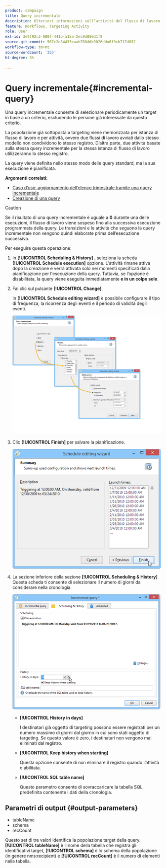 ```yaml
---
product: campaign
title: Query incrementale
description: Ulteriori informazioni sull’attività del flusso di lavoro Incremental query
feature: Workflows, Targeting Activity
role: User
exl-id: 3e9f92c3-080f-441b-a15a-2ec9d056d1f9
source-git-commit: 567c2e84433caab708ddb9026dda6f9cb717d032
workflow-type: tm+mt
source-wordcount: '355'
ht-degree: 3%

---
```


# Query incrementale{#incremental-query}



Una query incrementale consente di selezionare periodicamente un target in base a un criterio, escludendo le persone già interessate da questo criterio.

La popolazione già sottoposta a targeting viene memorizzata per istanza di flusso di lavoro e per attività, ovvero due flussi di lavoro avviati dallo stesso modello non condividono lo stesso registro. D’altra parte, due attività basate sulla stessa query incrementale per la stessa istanza di flusso di lavoro utilizzeranno lo stesso registro.

La query viene definita nello stesso modo delle query standard, ma la sua esecuzione è pianificata.

**Argomenti correlati:**

* [Caso d’uso: aggiornamento dell’elenco trimestrale tramite una query incrementale](quarterly-list-update.md)
* [Creazione di una query](query.md#creating-a-query)

>[!CAUTION]
>
>Se il risultato di una query incrementale è uguale a **0** durante una delle esecuzioni, il flusso di lavoro viene sospeso fino alla successiva esecuzione programmata della query. Le transizioni e le attività che seguono la query incrementale non vengono quindi elaborate prima dell’esecuzione successiva.

Per eseguire questa operazione:

1. In **[!UICONTROL Scheduling & History]** , seleziona la scheda **[!UICONTROL Schedule execution]** opzione. L&#39;attività rimane attiva dopo la creazione e verrà attivata solo nei momenti specificati dalla pianificazione per l&#39;esecuzione della query. Tuttavia, se l’opzione è disabilitata, la query viene eseguita immediatamente **e in un colpo solo**.
1. Fai clic sul pulsante **[!UICONTROL Change]**.

   In **[!UICONTROL Schedule editing wizard]** è possibile configurare il tipo di frequenza, la ricorrenza degli eventi e il periodo di validità degli eventi.

   ![](assets/s_user_segmentation_wizard_11.png)

1. Clic **[!UICONTROL Finish]** per salvare la pianificazione.

   ![](assets/s_user_segmentation_wizard_valid.png)

1. La sezione inferiore della sezione **[!UICONTROL Scheduling & History]** Questa scheda ti consente di selezionare il numero di giorni da considerare nella cronologia.

   ![](assets/edit_request_inc.png)

   * **[!UICONTROL History in days]**

     I destinatari già oggetto di targeting possono essere registrati per un numero massimo di giorni dal giorno in cui sono stati oggetto di targeting. Se questo valore è zero, i destinatari non vengono mai eliminati dal registro.

   * **[!UICONTROL Keep history when starting]**

     Questa opzione consente di non eliminare il registro quando l’attività è abilitata.

   * **[!UICONTROL SQL table name]**

     Questo parametro consente di sovraccaricare la tabella SQL predefinita contenente i dati della cronologia.

## Parametri di output {#output-parameters}

* tableName
* schema
* recCount

Questo set di tre valori identifica la popolazione target della query. **[!UICONTROL tableName]** è il nome della tabella che registra gli identificativi target, **[!UICONTROL schema]** è lo schema della popolazione (in genere nms:recipient) e **[!UICONTROL recCount]** è il numero di elementi nella tabella.
